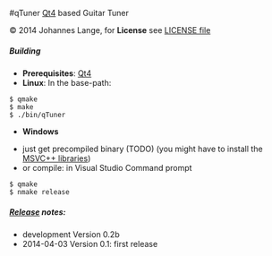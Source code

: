 #qTuner
[Qt4](https://qt-project.org/) based Guitar Tuner

&copy; 2014 Johannes Lange,
for **License** see [LICENSE file](LICENSE)

##### Building
- **Prerequisites**: [Qt4](https://qt-project.org/)
- **Linux**: In the base-path:
<pre><code>$ qmake
$ make
$ ./bin/qTuner</pre></code>
- **Windows**
 * just get precompiled binary (TODO)
   (you might have to install the [MSVC++ libraries](http://www.microsoft.com/en-gb/download/details.aspx?id=5555))
 * or compile: in Visual Studio Command prompt
<pre><code>$ qmake
$ nmake release</pre></code>

##### [Release](https://github.com/johannes-lange/qTuner/releases) notes:
- development Version 0.2b
- 2014-04-03 Version 0.1: first release
